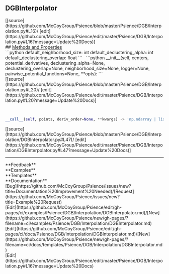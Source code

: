## <a id="Psience.DGB.Interpolation.DGBInterpolator">DGBInterpolator</a> 

<div class="docs-source-link" markdown="1">
[[source](https://github.com/McCoyGroup/Psience/blob/master/Psience/DGB/Interpolation.py#L16)/
[edit](https://github.com/McCoyGroup/Psience/edit/master/Psience/DGB/Interpolation.py#L16?message=Update%20Docs)]
</div>









<div class="collapsible-section">
 <div class="collapsible-section collapsible-section-header" markdown="1">
## <a class="collapse-link" data-toggle="collapse" href="#methods" markdown="1"> Methods and Properties</a> <a class="float-right" data-toggle="collapse" href="#methods"><i class="fa fa-chevron-down"></i></a>
 </div>
 <div class="collapsible-section collapsible-section-body collapse show" id="methods" markdown="1">
 ```python
default_neighborhood_size: int
default_declustering_alpha: int
default_declustering_overlap: float
```
<a id="Psience.DGB.Interpolation.DGBInterpolator.__init__" class="docs-object-method">&nbsp;</a> 
```python
__init__(self, centers, potential_derivatives, declustering_alpha=None, declustering_overlap=None, neighborhood_size=None, logger=None, pairwise_potential_functions=None, **opts): 
```
<div class="docs-source-link" markdown="1">
[[source](https://github.com/McCoyGroup/Psience/blob/master/Psience/DGB/Interpolation.py#L20)/
[edit](https://github.com/McCoyGroup/Psience/edit/master/Psience/DGB/Interpolation.py#L20?message=Update%20Docs)]
</div>


<a id="Psience.DGB.Interpolation.DGBInterpolator.__call__" class="docs-object-method">&nbsp;</a> 
```python
__call__(self, points, deriv_order=None, **kwargs) -> 'np.ndarray | list[np.ndarray]': 
```
<div class="docs-source-link" markdown="1">
[[source](https://github.com/McCoyGroup/Psience/blob/master/Psience/DGB/Interpolation/DGBInterpolator.py#L47)/
[edit](https://github.com/McCoyGroup/Psience/edit/master/Psience/DGB/Interpolation/DGBInterpolator.py#L47?message=Update%20Docs)]
</div>
 </div>
</div>












---


<div markdown="1" class="text-secondary">
<div class="container">
  <div class="row">
   <div class="col" markdown="1">
**Feedback**   
</div>
   <div class="col" markdown="1">
**Examples**   
</div>
   <div class="col" markdown="1">
**Templates**   
</div>
   <div class="col" markdown="1">
**Documentation**   
</div>
   <div class="col" markdown="1">
   
</div>
   <div class="col" markdown="1">
   
</div>
   <div class="col" markdown="1">
   
</div>
</div>
  <div class="row">
   <div class="col" markdown="1">
[Bug](https://github.com/McCoyGroup/Psience/issues/new?title=Documentation%20Improvement%20Needed)/[Request](https://github.com/McCoyGroup/Psience/issues/new?title=Example%20Request)   
</div>
   <div class="col" markdown="1">
[Edit](https://github.com/McCoyGroup/Psience/edit/gh-pages/ci/examples/Psience/DGB/Interpolation/DGBInterpolator.md)/[New](https://github.com/McCoyGroup/Psience/new/gh-pages/?filename=ci/examples/Psience/DGB/Interpolation/DGBInterpolator.md)   
</div>
   <div class="col" markdown="1">
[Edit](https://github.com/McCoyGroup/Psience/edit/gh-pages/ci/docs/Psience/DGB/Interpolation/DGBInterpolator.md)/[New](https://github.com/McCoyGroup/Psience/new/gh-pages/?filename=ci/docs/templates/Psience/DGB/Interpolation/DGBInterpolator.md)   
</div>
   <div class="col" markdown="1">
[Edit](https://github.com/McCoyGroup/Psience/edit/master/Psience/DGB/Interpolation.py#L16?message=Update%20Docs)   
</div>
   <div class="col" markdown="1">
   
</div>
   <div class="col" markdown="1">
   
</div>
   <div class="col" markdown="1">
   
</div>
</div>
</div>
</div>